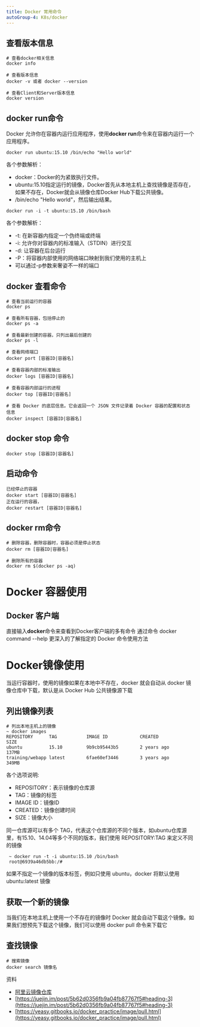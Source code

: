 ```yaml
---
title: Docker 常用命令
autoGroup-4: K8s/docker
---
```


## 查看版本信息

```
# 查看docker相关信息
docker info

# 查看版本信息
docker -v 或者 docker --version

# 查看Client和Server版本信息
docker version
```

## docker run命令

Docker 允许你在容器内运行应用程序，使用**docker run**命令来在容器内运行一个应用程序。

```
docker run ubuntu:15.10 /bin/echo "Hello world"
```

各个参数解析：
- docker：Docker的为紧致执行文件。
- ubuntu:15.10指定运行的镜像，Docker首先从本地主机上查找镜像是否存在，如果不存在，Docker就会从镜像仓库Docker Hub下载公共镜像。
- /bin/echo "Hello world"，然后输出结果。
```
docker run -i -t ubuntu:15.10 /bin/bash
```

各个参数解析：
- -t: 在新容器内指定一个伪终端或终端
- -i: 允许你对容器内的标准输入（STDIN）进行交互
- -d: 让容器在后台运行
- -P：将容器内部使用的网络端口映射到我们使用的主机上
- 可以通过-p参数来奢姿不一样的端口

## docker 查看命令

```
# 查看当前运行的容器
docker ps

# 查看所有容器，包括停止的
docker ps -a

# 查看最新创建的容器，只列出最后创建的
docker ps -l

# 查看网络端口
docker port [容器ID|容器名]

# 查看容器内部的标准输出
docker logs [容器ID|容器名]

# 查看容器内部运行的进程
docker top [容器ID|容器名]

# 查看 Docker 的底层信息。它会返回一个 JSON 文件记录着 Docker 容器的配置和状态信息
docker inspect [容器ID|容器名]
```

## docker stop 命令

```
docker stop [容器ID|容器名]
```

## 启动命令

```
已经停止的容器
docker start [容器ID|容器名]
正在运行的容器，
docker restart [容器ID|容器名]
```

## docker rm命令
```
# 删除容器，删除容器时，容器必须是停止状态
docker rm [容器ID|容器名]

# 删除所有的容器
docker rm $(docker ps -aq)
```

# Docker 容器使用

## Docker 客户端
直接输入**docker**命令来查看到Docker客户端的多有命令
通过命令 docker command --help 更深入的了解指定的 Docker 命令使用方法

# Docker镜像使用

当运行容器时，使用的镜像如果在本地中不存在，docker 就会自动从 docker 镜像仓库中下载，默认是从 Docker Hub 公共镜像源下载

## 列出镜像列表
```
# 列出本地主机上的镜像
~ docker images
REPOSITORY      TAG           IMAGE ID            CREATED             SIZE
ubuntu          15.10         9b9cb95443b5        2 years ago         137MB
training/webapp latest        6fae60ef3446        3 years ago         349MB
```

各个选项说明:

- REPOSITORY：表示镜像的仓库源
- TAG：镜像的标签
- IMAGE ID：镜像ID
- CREATED：镜像创建时间
- SIZE：镜像大小

同一仓库源可以有多个 TAG，代表这个仓库源的不同个版本，如ubuntu仓库源里，有15.10、14.04等多个不同的版本，我们使用 REPOSITORY:TAG 来定义不同的镜像

```
 ~ docker run -t -i ubuntu:15.10 /bin/bash
 root@6939a46db5bb:/#
```
如果不指定一个镜像的版本标签，例如只使用 ubuntu，docker 将默认使用 ubuntu:latest 镜像

## 获取一个新的镜像

当我们在本地主机上使用一个不存在的镜像时 Docker 就会自动下载这个镜像。如果我们想预先下载这个镜像，我们可以使用 docker pull 命令来下载它

## 查找镜像

```
# 搜索镜像
docker search 镜像名
```

资料
- [阿里云镜像仓库](https://yq.aliyun.com/articles/708929?spm=a2c4e.11155472.0.0.35fd752dWuzVbf)
- [https://juejin.im/post/5b62d0356fb9a04fb87767f5#heading-3](https://juejin.im/post/5b62d0356fb9a04fb87767f5#heading-3)
- [https://yeasy.gitbooks.io/docker_practice/image/pull.html](https://yeasy.gitbooks.io/docker_practice/image/pull.html)
